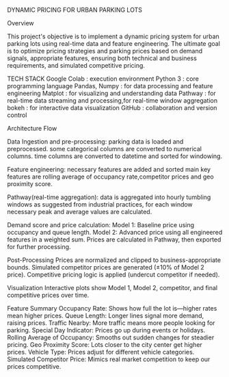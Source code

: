 DYNAMIC PRICING FOR URBAN PARKING LOTS


Overview

This project's objective is to implement a dynamic pricing system for urban parking lots using real-time data and feature engineering. The ultimate goal is to optimize pricing strategies and parking prices based on demand signals, appropriate features, ensuring both technical and business requirements, and simulated competitive pricing. 

TECH STACK
Google Colab  : execution environment
Python 3      : core programming language
Pandas, Numpy : for data processing and feature engineering
Matplot       : for visualizing and understanding data
Pathway       : for real-time data streaming and processing,for real-time window aggregation
bokeh         : for interactive data visualization
GitHub        : collaboration and version control

Architecture Flow

Data Ingestion and pre-processing:
parking data is loaded and preprocessed.
some categorical columns are converted to numerical columns.
time columns are converted to datetime and sorted for windowing.

Feature engineering:
necessary features are added and sorted main key features are rolling average of occupancy rate,competitor prices and geo proximity score.

Pathway(real-time aggregation):
data is aggregated into hourly tumbling windows as suggested from industrial practices, for each window necessary peak and average values are calculated.

Demand score and price calculation:
Model 1: Baseline price using occupancy and queue length.
Model 2: Advanced price using all engineered features in a weighted sum.
Prices are calculated in Pathway, then exported for further processing.

Post-Processing 
Prices are normalized and clipped to business-appropriate bounds.
Simulated competitor prices are generated (±10% of Model 2 price).
Competitive pricing logic is applied (undercut competitor if needed).

Visualization 
Interactive plots show Model 1, Model 2, competitor, and final competitive prices over time.
 



Feature Summary
Occupancy Rate: Shows how full the lot is—higher rates mean higher prices.
Queue Length: Longer lines signal more demand, raising prices.
Traffic Nearby: More traffic means more people looking for parking.
Special Day Indicator: Prices go up during events or holidays.
Rolling Average of Occupancy: Smooths out sudden changes for steadier pricing.
Geo Proximity Score: Lots closer to the city center get higher prices.
Vehicle Type: Prices adjust for different vehicle categories.
Simulated Competitor Price: Mimics real market competition to keep our prices competitive.


